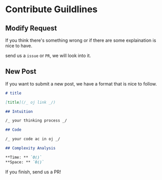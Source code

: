 # Contribute Guildlines

## Modify Request

If you think there's something wrong or if there are some explaination is nice to have.

send us a `issue` or `PR`, we will look into it.

## New Post

If you want to submit a new post, we have a format that is nice to follow.

```md
# title

[title](/_ oj link _/)

## Intuition

/_ your thinking process _/

## Code

/_ your code ac in oj _/

## Complexity Analysis

**Time: ** `O()`
**Space: ** `O()`
```

If you finish, send us a PR!
